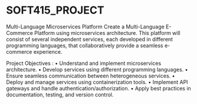 # SOFT415_PROJECT

Multi-Language Microservices Platform
Create a Multi-Language E-Commerce Platform using microservices architecture. This
platform will consist of several independent services, each developed in different programming
languages, that collaboratively provide a seamless e-commerce experience.

Project Objectives : 
• Understand and implement microservices architecture.
• Develop services using different programming languages.
• Ensure seamless communication between heterogeneous services.
• Deploy and manage services using containerization tools.
• Implement API gateways and handle authentication/authorization.
• Apply best practices in documentation, testing, and version control.
